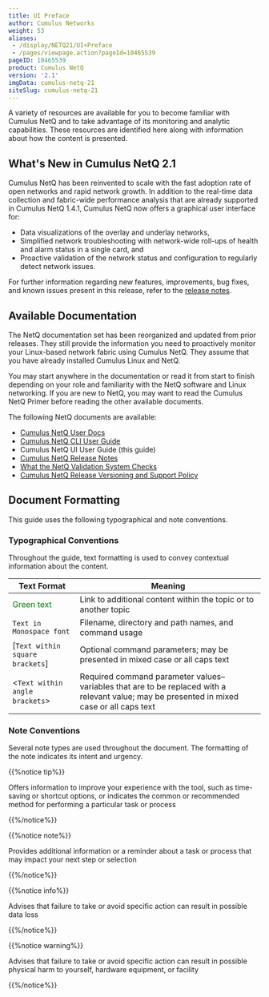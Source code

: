 ```yaml
---
title: UI Preface
author: Cumulus Networks
weight: 53
aliases:
 - /display/NETQ21/UI+Preface
 - /pages/viewpage.action?pageId=10465539
pageID: 10465539
product: Cumulus NetQ
version: '2.1'
imgData: cumulus-netq-21
siteSlug: cumulus-netq-21
---
```

A variety of resources are available for you to become familiar with
Cumulus NetQ and to take advantage of its monitoring and analytic
capabilities. These resources are identified here along with information
about how the content is presented.

## What's New in Cumulus NetQ 2.1

Cumulus NetQ has been reinvented to scale with the fast adoption rate of
open networks and rapid network growth. In addition to the real-time
data collection and fabric-wide performance analysis that are already
supported in Cumulus NetQ 1.4.1, Cumulus NetQ now offers a graphical
user interface for:

  - Data visualizations of the overlay and underlay networks,
  - Simplified network troubleshooting with network-wide roll-ups of
    health and alarm status in a single card, and
  - Proactive validation of the network status and configuration to
    regularly detect network issues.

For further information regarding new
features, improvements, bug fixes, and known issues present in this
release, refer to the [release notes](https://support.cumulusnetworks.com/hc/en-us/articles/360017779214).

## Available Documentation

The NetQ
documentation set has been reorganized and updated from prior releases.
They still provide the information you need to proactively monitor your
Linux-based network fabric using Cumulus NetQ. They assume that you have
already installed Cumulus Linux and NetQ.

You may
start anywhere in the documentation or read it from start to finish
depending on your role and familiarity with the NetQ software and Linux
networking. If you are
new to NetQ, you may want to read the Cumulus NetQ Primer before reading
the other available documents.

The following NetQ documents are
available:

  - [Cumulus NetQ User Docs](/version/cumulus-netq-21/)
  - [Cumulus NetQ CLI User Guide](/version/cumulus-netq-21/Cumulus-NetQ-CLI-User-Guide/)
  - Cumulus NetQ UI User Guide (this guide)
  - [Cumulus NetQ Release Notes](https://support.cumulusnetworks.com/hc/en-us/articles/360017779214)
  - [What the NetQ Validation System Checks](https://support.cumulusnetworks.com/hc/en-us/articles/360021961394)
  - [Cumulus NetQ Release Versioning and Support Policy](https://support.cumulusnetworks.com/hc/en-us/articles/360020782534)

## Document Formatting

This guide uses the following typographical and note conventions.

### Typographical Conventions

Throughout the guide, text formatting is
used to convey contextual information about the content.

| **Text Format**      | **Meaning**       |
| ----------------------- | ------------------- |
| <span style="color: #008000;"> Green text </span>  | Link to additional content within the topic or to another topic   |
| `Text in Monospace font`  | Filename, directory and path names, and command usage   |
| \[`Text within square brackets`\] | Optional command parameters; may be presented in mixed case or all caps text  |
| \<`Text within angle brackets`\>  | Required command parameter values–variables that are to be replaced with a relevant value; may be presented in mixed case or all caps text |

### Note Conventions

Several note types are used throughout
the document. The formatting of the note indicates its intent and
urgency.

{{%notice tip%}}

Offers information to improve your
experience with the tool, such as time-saving or shortcut options, or indicates the common or
recommended method for performing a particular task or process

{{%/notice%}}

{{%notice note%}}

Provides additional information or a reminder about a task or process
that may impact your next step or selection

{{%/notice%}}

{{%notice info%}}

Advises that failure to take or avoid specific action can result in
possible data loss

{{%/notice%}}

{{%notice warning%}}

Advises that failure to take or avoid specific action can result in
possible physical harm to yourself, hardware equipment, or facility

{{%/notice%}}
